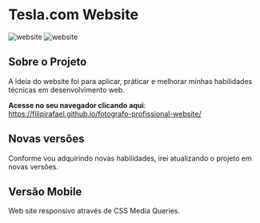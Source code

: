 # Tesla.com Website
<div style="display: inline-block">
    <img src="home1.png" alt="website">
    <img src="home2.png" alt="website">
</div>

## Sobre o Projeto
A ideia do website foi para aplicar, práticar e melhorar minhas habilidades técnicas em desenvolvimento web. 

**Acesse no seu navegador clicando aqui**: https://filipirafael.github.io/fotografo-profissional-website/

## Novas versões
Conforme vou adquirindo novas habilidades, irei atualizando o projeto em novas versões. 

## Versão Mobile
Web site responsivo através de CSS Media Queries.